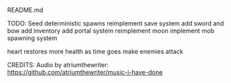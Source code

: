 README.md

TODO:
Seed deterministic spawns
reimplement save system
add sword and bow
add inventory
add portal system
reimplement moon
implement mob spawning system

heart restores more health as time goes
make enemies attack


CREDITS:
Audio by atriumthewriter: https://github.com/atriumthewriter/music-i-have-done